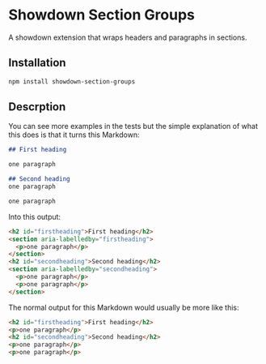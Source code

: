 # Showdown Section Groups

A showdown extension that wraps headers and paragraphs in sections.


## Installation

```sh
npm install showdown-section-groups
```


## Descrption

You can see more examples in the tests but the simple explanation of what this does is that it turns this Markdown: 

```markdown
## First heading

one paragraph

## Second heading
one paragraph

one paragraph
```

Into this output: 

```html
<h2 id="firstheading">First heading</h2>
<section aria-labelledby="firstheading">
  <p>one paragraph</p>
</section>
<h2 id="secondheading">Second heading</h2>
<section aria-labelledby="secondheading">
  <p>one paragraph</p>
  <p>one paragraph</p>
</section>
```

The normal output for this Markdown would usually be more like this: 

```html
<h2 id="firstheading">First heading</h2>
<p>one paragraph</p>
<h2 id="secondheading">Second heading</h2>
<p>one paragraph</p>
<p>one paragraph</p>
```